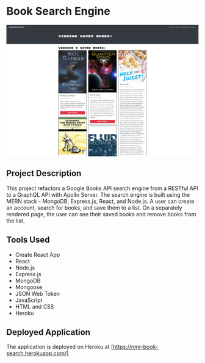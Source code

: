 # Book Search Engine

![screenshot](./book-search.png)

## Project Description

This project refactors a Google Books API search engine from a RESTful API to a GraphQL API with Apollo Server. The search engine is built using the MERN stack - MongoDB, Express.js, React, and Node.js. A user can create an account, search for books, and save them to a list. On a separately rendered page, the user can see their saved books and remove books from the list.

## Tools Used

-  Create React App
-  React
-  Node.js
-  Express.js
-  MongoDB
-  Mongoose
-  JSON Web Token
-  JavaScript
-  HTML and CSS
-  Heroku

## Deployed Application

The application is deployed on Heroku at [https://nmr-book-search.herokuapp.com/]

